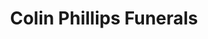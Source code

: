---
title: "Colin Phillips Funerals"
url: /cardigan-aberteifi/colin-phillips-funerals/
shop: Bestattungen
---